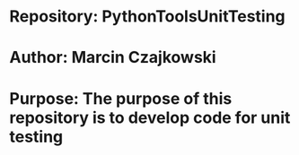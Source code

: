 # Repository: PythonToolsUnitTesting
# Author: Marcin Czajkowski
# Purpose: The purpose of this repository is to develop code for unit testing
